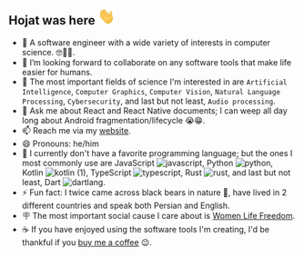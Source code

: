 ## Hojat was here  <img src="Hi.gif" width="30px" height=30px>

- 🔭 A software engineer with a wide variety of interests in computer science. 🤓🥸🥳.
- 👯 I’m looking forward to collaborate on any software tools that make life easier for humans.
- 🤔 The most important fields of science I'm interested in are `Artificial Intelligence`, `Computer Graphics`, `Computer Vision`, `Natural Language Processing`, `Cybersecurity`, and last but not least, `Audio processing`.
- 💬 Ask me about React and React Native documents; I can weep all day long about Android fragmentation/lifecycle 😭😁.
- 📫 Reach me via my <a href="https://hojat72elect.github.io/">website</a>.
- 😄 Pronouns: he/him
- 🤖 I currently don't have a favorite programming language; but the ones I most commonly use are JavaScript <img width="16" height="16" alt="javascript" src="https://github.com/user-attachments/assets/5d00c119-1547-4389-b756-ae0f68ee1690" />, Python <img width="16" height="16" alt="python" src="https://github.com/user-attachments/assets/e17d89d0-f8a5-4f2f-a87d-d66c702b3c2c" />, Kotlin <img width="16" height="16" alt="kotlin (1)" src="https://github.com/user-attachments/assets/53c2b141-1d9a-4b66-b9c0-f8ac8f10e9e3" />, TypeScript <img width="16" height="16" alt="typescript" src="https://github.com/user-attachments/assets/dafc60af-07f6-462f-ac87-68e456ad4c91" />, Rust <img width="16" height="16" alt="rust" src="https://github.com/user-attachments/assets/2fcd1415-d869-4afa-beec-181182856990" />, and last but not least, Dart <img width="16" height="16" alt="dartlang" src="https://github.com/user-attachments/assets/812620bb-e886-48b3-8ead-7c7445b609e5" />.
- ⚡ Fun fact: I twice came across black bears in nature 🐻, have lived in 2 different countries and speak both Persian and English.
- 🪧 The most important social cause I care about is [Women Life Freedom](https://en.wikipedia.org/wiki/Woman,_Life,_Freedom_movement).
- ☕ If you have enjoyed using the software tools I'm creating, I'd be thankful if you <a href="https://www.buymeacoffee.com/hojat">buy me a coffee</a> 😉.


